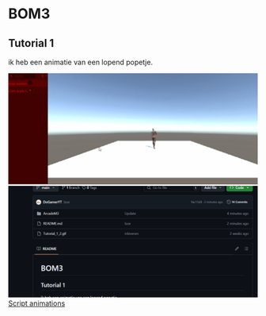 # BOM3


## Tutorial 1
ik heb een animatie van een lopend popetje. 


![Tutorial 1 gif](tutorial_1_2.gif)
![Tutorial 1 gif](test.gif)
[Script animations](ArcadeM3/Assets/Scripts/Animation.cs)





